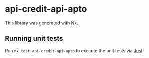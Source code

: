 # api-credit-api-apto

This library was generated with [Nx](https://nx.dev).

## Running unit tests

Run `nx test api-credit-api-apto` to execute the unit tests via [Jest](https://jestjs.io).
